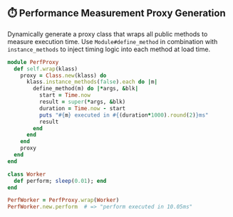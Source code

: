 ## ⏱️ Performance Measurement Proxy Generation

Dynamically generate a proxy class that wraps all public methods to measure execution time. Use `Module#define_method` in combination with `instance_methods` to inject timing logic into each method at load time.

```ruby
module PerfProxy
  def self.wrap(klass)
    proxy = Class.new(klass) do
      klass.instance_methods(false).each do |m|
        define_method(m) do |*args, &blk|
          start = Time.now
          result = super(*args, &blk)
          duration = Time.now - start
          puts "#{m} executed in #{(duration*1000).round(2)}ms"
          result
        end
      end
    end
    proxy
  end
end

class Worker
  def perform; sleep(0.01); end
end

PerfWorker = PerfProxy.wrap(Worker)
PerfWorker.new.perform  # => "perform executed in 10.05ms"
```